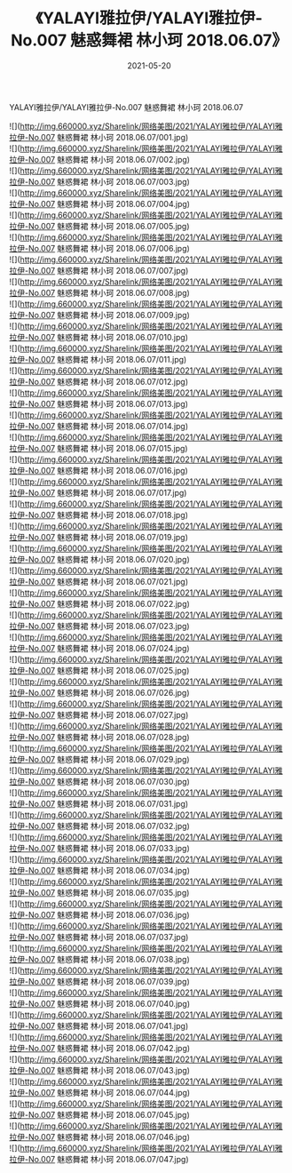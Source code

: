 ﻿---
layout: post
title:  《YALAYI雅拉伊/YALAYI雅拉伊-No.007 魅惑舞裙 林小珂 2018.06.07》
date:   2021-05-20
img: http://img.660000.xyz/Sharelink/网络美图/2021/YALAYI雅拉伊/YALAYI雅拉伊-No.007 魅惑舞裙 林小珂 2018.06.07/000.jpg
categories: [美女, 清纯, 唯美]
---

YALAYI雅拉伊/YALAYI雅拉伊-No.007 魅惑舞裙 林小珂 2018.06.07

 ![](http://img.660000.xyz/Sharelink/网络美图/2021/YALAYI雅拉伊/YALAYI雅拉伊-No.007 魅惑舞裙 林小珂 2018.06.07/001.jpg) <br>![](http://img.660000.xyz/Sharelink/网络美图/2021/YALAYI雅拉伊/YALAYI雅拉伊-No.007 魅惑舞裙 林小珂 2018.06.07/002.jpg) <br>![](http://img.660000.xyz/Sharelink/网络美图/2021/YALAYI雅拉伊/YALAYI雅拉伊-No.007 魅惑舞裙 林小珂 2018.06.07/003.jpg) <br>![](http://img.660000.xyz/Sharelink/网络美图/2021/YALAYI雅拉伊/YALAYI雅拉伊-No.007 魅惑舞裙 林小珂 2018.06.07/004.jpg) <br>![](http://img.660000.xyz/Sharelink/网络美图/2021/YALAYI雅拉伊/YALAYI雅拉伊-No.007 魅惑舞裙 林小珂 2018.06.07/005.jpg) <br>![](http://img.660000.xyz/Sharelink/网络美图/2021/YALAYI雅拉伊/YALAYI雅拉伊-No.007 魅惑舞裙 林小珂 2018.06.07/006.jpg) <br>![](http://img.660000.xyz/Sharelink/网络美图/2021/YALAYI雅拉伊/YALAYI雅拉伊-No.007 魅惑舞裙 林小珂 2018.06.07/007.jpg) <br>![](http://img.660000.xyz/Sharelink/网络美图/2021/YALAYI雅拉伊/YALAYI雅拉伊-No.007 魅惑舞裙 林小珂 2018.06.07/008.jpg) <br>![](http://img.660000.xyz/Sharelink/网络美图/2021/YALAYI雅拉伊/YALAYI雅拉伊-No.007 魅惑舞裙 林小珂 2018.06.07/009.jpg) <br>![](http://img.660000.xyz/Sharelink/网络美图/2021/YALAYI雅拉伊/YALAYI雅拉伊-No.007 魅惑舞裙 林小珂 2018.06.07/010.jpg) <br>![](http://img.660000.xyz/Sharelink/网络美图/2021/YALAYI雅拉伊/YALAYI雅拉伊-No.007 魅惑舞裙 林小珂 2018.06.07/011.jpg) <br>![](http://img.660000.xyz/Sharelink/网络美图/2021/YALAYI雅拉伊/YALAYI雅拉伊-No.007 魅惑舞裙 林小珂 2018.06.07/012.jpg) <br>![](http://img.660000.xyz/Sharelink/网络美图/2021/YALAYI雅拉伊/YALAYI雅拉伊-No.007 魅惑舞裙 林小珂 2018.06.07/013.jpg) <br>![](http://img.660000.xyz/Sharelink/网络美图/2021/YALAYI雅拉伊/YALAYI雅拉伊-No.007 魅惑舞裙 林小珂 2018.06.07/014.jpg) <br>![](http://img.660000.xyz/Sharelink/网络美图/2021/YALAYI雅拉伊/YALAYI雅拉伊-No.007 魅惑舞裙 林小珂 2018.06.07/015.jpg) <br>![](http://img.660000.xyz/Sharelink/网络美图/2021/YALAYI雅拉伊/YALAYI雅拉伊-No.007 魅惑舞裙 林小珂 2018.06.07/016.jpg) <br>![](http://img.660000.xyz/Sharelink/网络美图/2021/YALAYI雅拉伊/YALAYI雅拉伊-No.007 魅惑舞裙 林小珂 2018.06.07/017.jpg) <br>![](http://img.660000.xyz/Sharelink/网络美图/2021/YALAYI雅拉伊/YALAYI雅拉伊-No.007 魅惑舞裙 林小珂 2018.06.07/018.jpg) <br>![](http://img.660000.xyz/Sharelink/网络美图/2021/YALAYI雅拉伊/YALAYI雅拉伊-No.007 魅惑舞裙 林小珂 2018.06.07/019.jpg) <br>![](http://img.660000.xyz/Sharelink/网络美图/2021/YALAYI雅拉伊/YALAYI雅拉伊-No.007 魅惑舞裙 林小珂 2018.06.07/020.jpg) <br>![](http://img.660000.xyz/Sharelink/网络美图/2021/YALAYI雅拉伊/YALAYI雅拉伊-No.007 魅惑舞裙 林小珂 2018.06.07/021.jpg) <br>![](http://img.660000.xyz/Sharelink/网络美图/2021/YALAYI雅拉伊/YALAYI雅拉伊-No.007 魅惑舞裙 林小珂 2018.06.07/022.jpg) <br>![](http://img.660000.xyz/Sharelink/网络美图/2021/YALAYI雅拉伊/YALAYI雅拉伊-No.007 魅惑舞裙 林小珂 2018.06.07/023.jpg) <br>![](http://img.660000.xyz/Sharelink/网络美图/2021/YALAYI雅拉伊/YALAYI雅拉伊-No.007 魅惑舞裙 林小珂 2018.06.07/024.jpg) <br>![](http://img.660000.xyz/Sharelink/网络美图/2021/YALAYI雅拉伊/YALAYI雅拉伊-No.007 魅惑舞裙 林小珂 2018.06.07/025.jpg) <br>![](http://img.660000.xyz/Sharelink/网络美图/2021/YALAYI雅拉伊/YALAYI雅拉伊-No.007 魅惑舞裙 林小珂 2018.06.07/026.jpg) <br>![](http://img.660000.xyz/Sharelink/网络美图/2021/YALAYI雅拉伊/YALAYI雅拉伊-No.007 魅惑舞裙 林小珂 2018.06.07/027.jpg) <br>![](http://img.660000.xyz/Sharelink/网络美图/2021/YALAYI雅拉伊/YALAYI雅拉伊-No.007 魅惑舞裙 林小珂 2018.06.07/028.jpg) <br>![](http://img.660000.xyz/Sharelink/网络美图/2021/YALAYI雅拉伊/YALAYI雅拉伊-No.007 魅惑舞裙 林小珂 2018.06.07/029.jpg) <br>![](http://img.660000.xyz/Sharelink/网络美图/2021/YALAYI雅拉伊/YALAYI雅拉伊-No.007 魅惑舞裙 林小珂 2018.06.07/030.jpg) <br>![](http://img.660000.xyz/Sharelink/网络美图/2021/YALAYI雅拉伊/YALAYI雅拉伊-No.007 魅惑舞裙 林小珂 2018.06.07/031.jpg) <br>![](http://img.660000.xyz/Sharelink/网络美图/2021/YALAYI雅拉伊/YALAYI雅拉伊-No.007 魅惑舞裙 林小珂 2018.06.07/032.jpg) <br>![](http://img.660000.xyz/Sharelink/网络美图/2021/YALAYI雅拉伊/YALAYI雅拉伊-No.007 魅惑舞裙 林小珂 2018.06.07/033.jpg) <br>![](http://img.660000.xyz/Sharelink/网络美图/2021/YALAYI雅拉伊/YALAYI雅拉伊-No.007 魅惑舞裙 林小珂 2018.06.07/034.jpg) <br>![](http://img.660000.xyz/Sharelink/网络美图/2021/YALAYI雅拉伊/YALAYI雅拉伊-No.007 魅惑舞裙 林小珂 2018.06.07/035.jpg) <br>![](http://img.660000.xyz/Sharelink/网络美图/2021/YALAYI雅拉伊/YALAYI雅拉伊-No.007 魅惑舞裙 林小珂 2018.06.07/036.jpg) <br>![](http://img.660000.xyz/Sharelink/网络美图/2021/YALAYI雅拉伊/YALAYI雅拉伊-No.007 魅惑舞裙 林小珂 2018.06.07/037.jpg) <br>![](http://img.660000.xyz/Sharelink/网络美图/2021/YALAYI雅拉伊/YALAYI雅拉伊-No.007 魅惑舞裙 林小珂 2018.06.07/038.jpg) <br>![](http://img.660000.xyz/Sharelink/网络美图/2021/YALAYI雅拉伊/YALAYI雅拉伊-No.007 魅惑舞裙 林小珂 2018.06.07/039.jpg) <br>![](http://img.660000.xyz/Sharelink/网络美图/2021/YALAYI雅拉伊/YALAYI雅拉伊-No.007 魅惑舞裙 林小珂 2018.06.07/040.jpg) <br>![](http://img.660000.xyz/Sharelink/网络美图/2021/YALAYI雅拉伊/YALAYI雅拉伊-No.007 魅惑舞裙 林小珂 2018.06.07/041.jpg) <br>![](http://img.660000.xyz/Sharelink/网络美图/2021/YALAYI雅拉伊/YALAYI雅拉伊-No.007 魅惑舞裙 林小珂 2018.06.07/042.jpg) <br>![](http://img.660000.xyz/Sharelink/网络美图/2021/YALAYI雅拉伊/YALAYI雅拉伊-No.007 魅惑舞裙 林小珂 2018.06.07/043.jpg) <br>![](http://img.660000.xyz/Sharelink/网络美图/2021/YALAYI雅拉伊/YALAYI雅拉伊-No.007 魅惑舞裙 林小珂 2018.06.07/044.jpg) <br>![](http://img.660000.xyz/Sharelink/网络美图/2021/YALAYI雅拉伊/YALAYI雅拉伊-No.007 魅惑舞裙 林小珂 2018.06.07/045.jpg) <br>![](http://img.660000.xyz/Sharelink/网络美图/2021/YALAYI雅拉伊/YALAYI雅拉伊-No.007 魅惑舞裙 林小珂 2018.06.07/046.jpg) <br>![](http://img.660000.xyz/Sharelink/网络美图/2021/YALAYI雅拉伊/YALAYI雅拉伊-No.007 魅惑舞裙 林小珂 2018.06.07/047.jpg) <br>